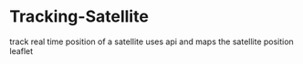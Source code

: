 # Tracking-Satellite
track real time position of a satellite
uses api and maps the satellite position leaflet

